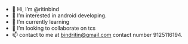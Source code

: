 - 👋 Hi, I’m @ritinbind
- 👀 I’m interested in android developing.
- 🌱 I’m currently learning 
- 💞️ I’m looking to collaborate on tcs
- 📫 contact to me at bindritin@gmail.com
      contact number 9125116194.


<!---
ritinbind/ritinbind is a ✨ special ✨ repository because its `README.md` (this file) appears on your GitHub profile.
You can click the Preview link to take a look at your changes.
--->
